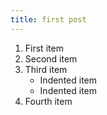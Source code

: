 ```yaml
---
title: first post
---
```


1. First item
2. Second item
3. Third item
    - Indented item
    - Indented item
4. Fourth item